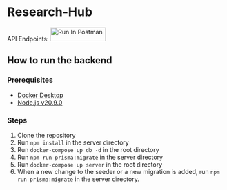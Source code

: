 # Research-Hub

API Endpoints: [<img src="https://run.pstmn.io/button.svg" alt="Run In Postman" style="width: 128px; height: 32px;">](https://app.getpostman.com/run-collection/25495148-783b1dd4-9108-4c0a-bac5-2dbe5be29453?action=collection%2Ffork&source=rip_markdown&collection-url=entityId%3D25495148-783b1dd4-9108-4c0a-bac5-2dbe5be29453%26entityType%3Dcollection%26workspaceId%3Da4ce8c89-01f1-4b1f-91bb-6a89a7c1db44)

## How to run the backend

### Prerequisites

- [Docker Desktop](https://www.docker.com/products/docker-desktop)
- [Node.js v20.9.0](https://nodejs.org/en/)

### Steps

1. Clone the repository
2. Run `npm install` in the server directory
3. Run `docker-compose up db -d` in the root directory
4. Run `npm run prisma:migrate` in the server directory
5. Run `docker-compose up server` in the root directory
6. When a new change to the seeder or a new migration is added, run `npm run prisma:migrate` in the server directory.
